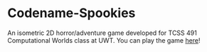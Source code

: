 # Codename-Spookies
An isometric 2D horror/adventure game developed for TCSS 491 Computational Worlds class at UWT. You can play the game [here](http://codename-spookies.herokuapp.com/html/index.html)!
